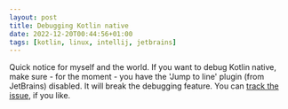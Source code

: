 ```yaml
---
layout: post
title: Debugging Kotlin native
date: 2022-12-20T00:44:56+01:00
tags: [kotlin, linux, intellij, jetbrains]
---
```


Quick notice for myself and the world. If you want to debug Kotlin native, make sure - for the moment - you have the 'Jump to line' plugin (from JetBrains) disabled.
It will break the debugging feature. You can [track the issue](https://youtrack.jetbrains.com/issue/KT-55437/Debugging-native-kotlin-not-possible), if you like.




